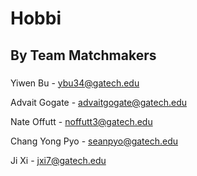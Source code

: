 # Hobbi
## By Team Matchmakers

###
Yiwen Bu - ybu34@gatech.edu 

Advait Gogate - advaitgogate@gatech.edu 

Nate Offutt - noffutt3@gatech.edu 

Chang Yong Pyo - seanpyo@gatech.edu
 
Ji Xi - jxi7@gatech.edu